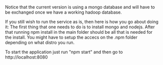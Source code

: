 Notice that the current version is using a mongo database and will have to be exchanged once we have a working hadoop database.

If you still wish to run the service as is, then here is how you go about doing it:
The first thing that one needs to do is to install mongo and nodejs. After that
running npm install in the main folder should be all that is needed for the install.
You might have to setup the accecs on the .npm folder depending on what distro you run.

To start the application just run "npm start" and then go to http://localhost:8080
